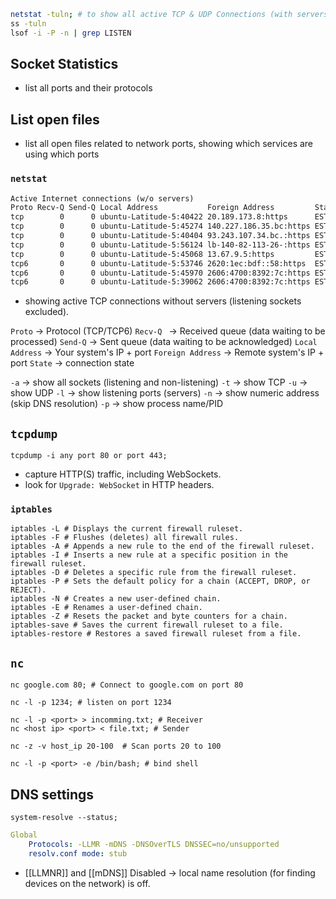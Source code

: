```bash
netstat -tuln; # to show all active TCP & UDP Connections (with servers);
ss -tuln
lsof -i -P -n | grep LISTEN
```

## Socket Statistics
- list all ports and their protocols
## List open files
- list all open files related to network ports, showing which services are using which ports

### `netstat` 
```txt
Active Internet connections (w/o servers)
Proto Recv-Q Send-Q Local Address           Foreign Address         State      
tcp        0      0 ubuntu-Latitude-5:40422 20.189.173.8:https      ESTABLISHED
tcp        0      0 ubuntu-Latitude-5:45274 140.227.186.35.bc:https ESTABLISHED
tcp        0      0 ubuntu-Latitude-5:40404 93.243.107.34.bc.:https ESTABLISHED
tcp        0      0 ubuntu-Latitude-5:56124 lb-140-82-113-26-:https ESTABLISHED
tcp        0      0 ubuntu-Latitude-5:45068 13.67.9.5:https         ESTABLISHED
tcp6       0      0 ubuntu-Latitude-5:53746 2620:1ec:bdf::58:https  ESTABLISHED
tcp6       0      0 ubuntu-Latitude-5:45970 2606:4700:8392:7c:https ESTABLISHED
tcp6       0      0 ubuntu-Latitude-5:39062 2606:4700:8392:7c:https ESTABLISHED
```
- showing active TCP connections without servers (listening sockets excluded).

`Proto` -> Protocol (TCP/TCP6)
`Recv-Q ` -> Received queue (data waiting to be processed)
`Send-Q` -> Sent queue (data waiting to be acknowledged)
`Local Address` -> Your system's IP + port
`Foreign Address` -> Remote system's IP + port
`State` -> connection state

`-a` -> show all sockets (listening and non-listening)
`-t` -> show TCP
`-u` -> show UDP
`-l` -> show listening ports (servers)
`-n` -> show numeric address (skip DNS resolution)
`-p` -> show process name/PID

## `tcpdump`

```shell
tcpdump -i any port 80 or port 443;
```
- capture HTTP(S) traffic, including WebSockets.
- look for `Upgrade: WebSocket` in HTTP headers.

### `iptables`

```shell
iptables -L # Displays the current firewall ruleset.
iptables -F # Flushes (deletes) all firewall rules.
iptables -A # Appends a new rule to the end of the firewall ruleset.
iptables -I # Inserts a new rule at a specific position in the firewall ruleset.
iptables -D # Deletes a specific rule from the firewall ruleset.
iptables -P # Sets the default policy for a chain (ACCEPT, DROP, or REJECT).
iptables -N # Creates a new user-defined chain.
iptables -E # Renames a user-defined chain.
iptables -Z # Resets the packet and byte counters for a chain.
iptables-save # Saves the current firewall ruleset to a file.
iptables-restore # Restores a saved firewall ruleset from a file.
```

## `nc`

```shell
nc google.com 80; # Connect to google.com on port 80
```

```shell
nc -l -p 1234; # listen on port 1234

nc -l -p <port> > incomming.txt; # Receiver
nc <host ip> <port> < file.txt; # Sender
```

```shell
nc -z -v host_ip 20-100  # Scan ports 20 to 100
```

```shell
nc -l -p <port> -e /bin/bash; # bind shell
```

## DNS settings
```shell
system-resolve --status;
```

```yaml
Global
	Protocols: -LLMR -mDNS -DNSOverTLS DNSSEC=no/unsupported
	resolv.conf mode: stub
```

- [[LLMNR]] and [[mDNS]] Disabled -> local name resolution (for finding devices on the network) is off.